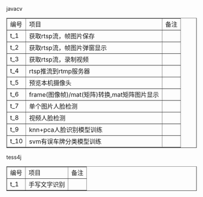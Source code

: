 
javacv<br/>
<table border="1">
<tr>
<td>编号</td>
<td>项目</td>
<td>备注</td>
</tr>
<tr>
<td>t_1</td>
<td>获取rtsp流，帧图片保存</td>
<td></td>
</tr>
<tr>
<td>t_2</td>
<td>获取rtsp流，帧图片弹窗显示</td>
<td></td>
</tr>
<tr>
<td>t_3</td>
<td>获取rtsp流，录制视频</td>
<td></td>
</tr>
<tr>
<td>t_4</td>
<td>rtsp推流到rtmp服务器</td>
<td></td>
</tr>
<tr>
<td>t_5</td>
<td>预览本机摄像头</td>
<td></td>
</tr>
<tr>
<td>t_6</td>
<td>frame(图像帧)/mat(矩阵)转换,mat矩阵图片显示</td>
<td></td>
</tr>
<tr>
<td>t_7</td>
<td>单个图片人脸检测</td>
<td></td>
</tr>  
<tr>
<td>t_8</td>
<td>视频人脸检测</td>
<td></td>
</tr>  
<tr>
<td>t_9</td>
<td>knn+pca人脸识别模型训练</td>
<td></td>
</tr>
<tr>
<td>t_10</td>
<td>svm有误车牌分类模型训练</td>
<td></td>
</tr> 
</table>

tess4j<br/>
<table border="1">
<tr>
<td>编号</td>
<td>项目</td>
<td>备注</td>
</tr>
<tr>
<td>t_1</td>
<td>手写文字识别</td>
<td></td>
</tr> 
</table>